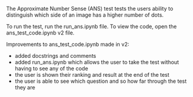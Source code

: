 The Approximate Number Sense (ANS) test tests the users ability to distinguish which side of an image has a higher number of dots.

To run the test, run the run_ans.ipynb file. 
To view the code, open the ans_test_code.ipynb v2 file.

Improvements to ans_test_code.ipynb made in v2:
- added docstrings and comments
- added run_ans.ipynb which allows the user to take the test without having to see any of the code
- the user is shown their ranking and result at the end of the test
- the user is able to see which question and so how far through the test they are
